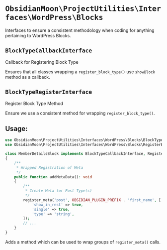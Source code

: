`ObsidianMoon\ProjectUtilities\Interfaces\WordPress\Blocks`
=========================================================

Interfaces to ensure a consistent methodology when coding for anything pertaining to WordPress Blocks.

`BlockTypeCallbackInterface`
----------------------------

Callback for Registering Block Type

Ensures that all classes wrapping a `register_block_type()` use `showBlock` method as a callback.

`BlockTypeRegisterInterface`
----------------------------

Register Block Type Method

Ensure we use a consistent method for wrapping `register_block_type()`.

Usage:
------

````php
use ObsidianMoon\ProjectUtilities\Interfaces\WordPress\Blocks\BlockTypeCallbackInterface
use ObsidianMoon\ProjectUtilities\Interfaces\WordPress\Blocks\RegisterBlockTypeInterface

class MemberDetailsBlock implements BlockTypeCallbackInterface, RegisterBlockTypeInterface
{
    /**
     * Wrapped Registration of Meta
     */
    public function addMetaData(): void
    {
        /**
         * Create Meta for Post Type(s)
         */
        register_meta('post', OBSIDIAN_PLUGIN_PREFIX . 'first_name', [
            'show_in_rest' => true,
            'single' => true,
            'type' => 'string',
        ]);
        // ...
    }
}
````
Adds a method which can be used to wrap groups of `register_meta()` calls.
